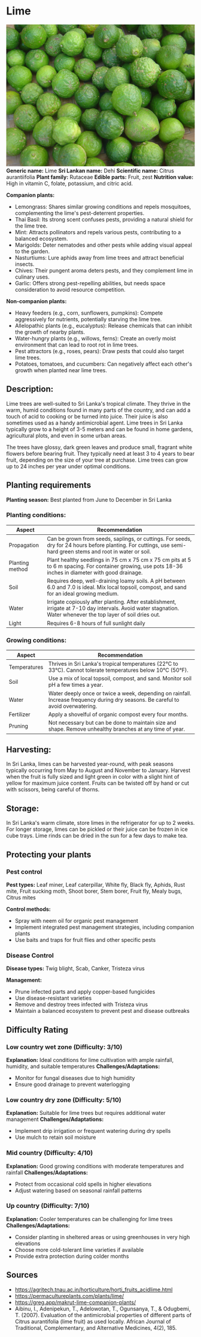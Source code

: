 # Lime
![Lime.jpg](../../assets/images/Lime.jpg "By David Monniaux - Own work, CC BY-SA 3.0, https://commons.wikimedia.org/w/index.php?curid=296259")
**Generic name:** Lime
**Sri Lankan name:** Dehi
**Scientific name:** Citrus aurantiifolia
**Plant family:** Rutaceae
**Edible parts:** Fruit, zest
**Nutrition value:** High in vitamin C, folate, potassium, and citric acid. 

**Companion plants:**
- Lemongrass: Shares similar growing conditions and repels mosquitoes, complementing the lime's pest-deterrent properties.
- Thai Basil: Its strong scent confuses pests, providing a natural shield for the lime tree.
- Mint: Attracts pollinators and repels various pests, contributing to a balanced ecosystem.
- Marigolds: Deter nematodes and other pests while adding visual appeal to the garden.
- Nasturtiums: Lure aphids away from lime trees and attract beneficial insects.
- Chives: Their pungent aroma deters pests, and they complement lime in culinary uses.
- Garlic: Offers strong pest-repelling abilities, but needs space consideration to avoid resource competition.

**Non-companion plants:**
- Heavy feeders (e.g., corn, sunflowers, pumpkins): Compete aggressively for nutrients, potentially starving the lime tree.
- Allelopathic plants (e.g., eucalyptus): Release chemicals that can inhibit the growth of nearby plants.
- Water-hungry plants (e.g., willows, ferns): Create an overly moist environment that can lead to root rot in lime trees.
- Pest attractors (e.g., roses, pears): Draw pests that could also target lime trees.
- Potatoes, tomatoes, and cucumbers: Can negatively affect each other's growth when planted near lime trees.

## Description:
Lime trees are well-suited to Sri Lanka's tropical climate. They thrive in the warm, humid conditions found in many parts of the country, and can add a touch of acid to cooking or be turned into juice. Their juice is also sometimes used as a handy antimicrobial agent. Lime trees in Sri Lanka typically grow to a height of 3-5 meters and can be found in home gardens, agricultural plots, and even in some urban areas. 

The trees have glossy, dark green leaves and produce small, fragrant white flowers before bearing fruit. They typically need at least 3 to 4 years to bear fruit, depending on the size of your tree at purchase. Lime trees can grow up to 24 inches per year under optimal conditions.


## Planting requirements
**Planting season:** Best planted from June to December in Sri Lanka

### Planting conditions:
| Aspect | Recommendation |
|--------|----------------|
| Propagation | Can be grown from seeds, saplings, or cuttings. For seeds, dry for 24 hours before planting. For cuttings, use semi-hard green stems and root in water or soil. |
| Planting method | Plant healthy seedlings in 75 cm x 75 cm x 75 cm pits at 5 to 6 m spacing. For container growing, use pots 18-36 inches in diameter with good drainage. |
| Soil | Requires deep, well-draining loamy soils. A pH between 6.0 and 7.0 is ideal. Mix local topsoil, compost, and sand for an ideal growing medium. |
| Water | Irrigate copiously after planting. After establishment, irrigate at 7-10 day intervals. Avoid water stagnation. Water whenever the top layer of soil dries out. |
| Light | Requires 6-8 hours of full sunlight daily |

### Growing conditions:
| Aspect | Recommendation |
|--------|----------------|
| Temperatures | Thrives in Sri Lanka's tropical temperatures (22°C to 33°C). Cannot tolerate temperatures below 10°C (50°F). |
| Soil | Use a mix of local topsoil, compost, and sand. Monitor soil pH a few times a year. |
| Water | Water deeply once or twice a week, depending on rainfall. Increase frequency during dry seasons. Be careful to avoid overwatering. |
| Fertilizer | Apply a shovelful of organic compost every four months. |
| Pruning | Not necessary but can be done to maintain size and shape. Remove unhealthy branches at any time of year. |

## Harvesting:
In Sri Lanka, limes can be harvested year-round, with peak seasons typically occurring from May to August and November to January. Harvest when the fruit is fully sized and light green in color with a slight hint of yellow for maximum juice content. Fruits can be twisted off by hand or cut with scissors, being careful of thorns.

## Storage:
In Sri Lanka's warm climate, store limes in the refrigerator for up to 2 weeks. For longer storage, limes can be pickled or their juice can be frozen in ice cube trays. Lime rinds can be dried in the sun for a few days to make tea.

## Protecting your plants
### Pest control
**Pest types:** Leaf miner, Leaf caterpillar, White fly, Black fly, Aphids, Rust mite, Fruit sucking moth, Shoot borer, Stem borer, Fruit fly, Mealy bugs, Citrus mites

**Control methods:** 
- Spray with neem oil for organic pest management
- Implement integrated pest management strategies, including companion plants
- Use baits and traps for fruit flies and other specific pests


### Disease Control
**Disease types:** Twig blight, Scab, Canker, Tristeza virus

**Management:**
- Prune infected parts and apply copper-based fungicides
- Use disease-resistant varieties
- Remove and destroy trees infected with Tristeza virus
- Maintain a balanced ecosystem to prevent pest and disease outbreaks

## Difficulty Rating
### Low country wet zone (Difficulty: 3/10)
**Explanation:** Ideal conditions for lime cultivation with ample rainfall, humidity, and suitable temperatures
**Challenges/Adaptations:**
- Monitor for fungal diseases due to high humidity
- Ensure good drainage to prevent waterlogging

### Low country dry zone (Difficulty: 5/10)
**Explanation:** Suitable for lime trees but requires additional water management
**Challenges/Adaptations:**
- Implement drip irrigation or frequent watering during dry spells
- Use mulch to retain soil moisture

### Mid country (Difficulty: 4/10)
**Explanation:** Good growing conditions with moderate temperatures and rainfall
**Challenges/Adaptations:**
- Protect from occasional cold spells in higher elevations
- Adjust watering based on seasonal rainfall patterns

### Up country (Difficulty: 7/10)
**Explanation:** Cooler temperatures can be challenging for lime trees
**Challenges/Adaptations:**
- Consider planting in sheltered areas or using greenhouses in very high elevations
- Choose more cold-tolerant lime varieties if available
- Provide extra protection during colder months

## Sources
- https://agritech.tnau.ac.in/horticulture/horti_fruits_acidlime.html
- https://permacultureplants.com/plants/lime/
- https://greg.app/makrut-lime-companion-plants/
- Aibinu, I., Adenipekun, T., Adelowotan, T., Ogunsanya, T., & Odugbemi, T. (2007). Evaluation of the antimicrobial properties of different parts of Citrus aurantifolia (lime fruit) as used locally. African Journal of Traditional, Complementary, and Alternative Medicines, 4(2), 185.
  

